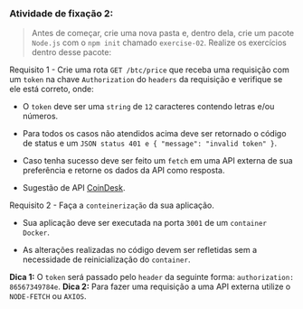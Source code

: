 ###  Atividade de fixação 2:
> Antes de começar, crie uma nova pasta e, dentro dela, crie um pacote `Node.js` com o `npm init` chamado `exercise-02`. Realize os exercícios dentro desse pacote:

Requisito 1 - Crie uma rota `GET /btc/price` que receba uma requisição com um `token` na chave `Authorization` do `headers` da requisição e verifique se ele está correto, onde:

* O `token` deve ser uma `string` de `12` caracteres contendo letras e/ou números.

* Para todos os casos não atendidos acima deve ser retornado o código de status e um `JSON status 401 e { "message": "invalid token" }`.

* Caso tenha sucesso deve ser feito um `fetch` em uma API externa de sua preferência e retorne os dados da API como resposta.

* Sugestão de API [CoinDesk](https://api.coindesk.com/v1/bpi/currentprice/BTC.json).


Requisito 2 - Faça a `conteinerização` da sua aplicação.

* Sua aplicação deve ser executada na porta `3001` de um `container` `Docker`.

* As alterações realizadas no código devem ser refletidas sem a necessidade de reinicialização do `container`.

**Dica 1:** O `token` será passado pelo `header` da seguinte forma: `authorization: 86567349784e`. 
**Dica 2:** Para fazer uma requisição a uma API externa utilize o `NODE-FETCH` ou `AXIOS`.

